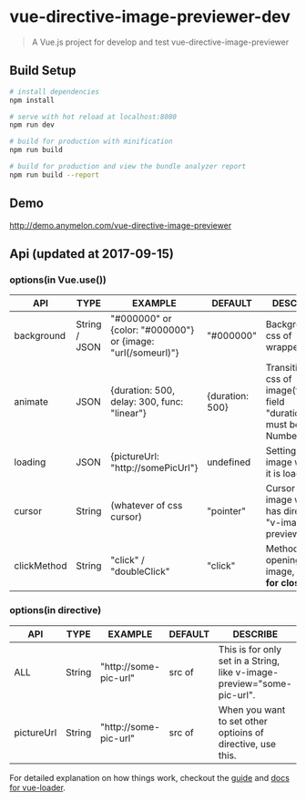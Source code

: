 # vue-directive-image-previewer-dev

> A Vue.js project for develop and test vue-directive-image-previewer 

## Build Setup

``` bash
# install dependencies
npm install

# serve with hot reload at localhost:8080
npm run dev

# build for production with minification
npm run build

# build for production and view the bundle analyzer report
npm run build --report
```

## Demo
http://demo.anymelon.com/vue-directive-image-previewer

## Api    (updated at 2017-09-15)

### options(in Vue.use())

| API         | TYPE          | EXAMPLE                                  | DEFAULT         | DESCRIBE                                 |
| ----------- | ------------- | ---------------------------------------- | --------------- | ---------------------------------------- |
| background  | String / JSON | "#000000" or {color: "#000000"} or {image: "url(/someurl)"} | "#000000"       | Background css of wrapper                |
| animate     | JSON          | {duration: 500, delay: 300, func: "linear"} | {duration: 500} | Transition css of image(typeof field "duration" must be Number) |
| loading     | JSON          | {pictureUrl: "http://somePicUrl"}        | undefined       | Settings of image when it is loading     |
| cursor      | String        | (whatever of css cursor)                 | "pointer"       | Cursor css of image which has directive "v-image-preview" |
| clickMethod | String        | "click" / "doubleClick"                  | "click"         | Method of opening image, **not for closing** |

### options(in directive)

| API        | TYPE   | EXAMPLE               | DEFAULT      | DESCRIBE                                 |
| ---------- | ------ | --------------------- | ------------ | ---------------------------------------- |
| ALL        | String | "http://some-pic-url" | src of <img> | This is for only set in a String, like v-image-preview="some-pic-url". |
| pictureUrl | String | "http://some-pic-url" | src of <img> | When you want to set other optioins of directive, use this. |


For detailed explanation on how things work, checkout the [guide](http://vuejs-templates.github.io/webpack/) and [docs for vue-loader](http://vuejs.github.io/vue-loader).

